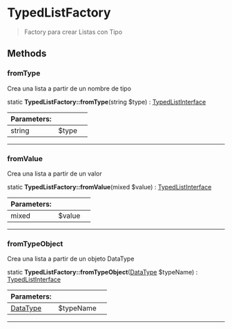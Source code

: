 
                                                                                                                                            
    
# TypedListFactory


> Factory para crear Listas con Tipo
>
> 








## Methods

### fromType
Crea una lista a partir de un nombre de tipo


static **TypedListFactory::fromType**(string $type) : [TypedListInterface](../../../TypedListInterface.md)


|Parameters: | | |
| --- | --- | --- |
|string |$type |  |

---


### fromValue
Crea una lista a partir de un valor


static **TypedListFactory::fromValue**(mixed $value) : [TypedListInterface](../../../TypedListInterface.md)


|Parameters: | | |
| --- | --- | --- |
|mixed |$value |  |

---


### fromTypeObject
Crea una lista a partir de un objeto DataType


static **TypedListFactory::fromTypeObject**([DataType](../../../DataType.md) $typeName) : [TypedListInterface](../../../TypedListInterface.md)


|Parameters: | | |
| --- | --- | --- |
|[DataType](../../../DataType.md) |$typeName |  |

---


                                                                                                                                                                                                                                                                                                                                                                                                            
    
                                                                                                                                                                                                                                                                             
                